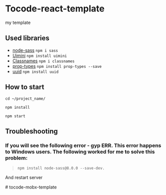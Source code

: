 # Tocode-react-template
my template
## Used libraries
- [node-sass](https://github.com/sass/sass)  `npm i sass`
- [Uimini](https://github.com/uimini/uimini) `npm install uimini`
- [Classnames](https://github.com/JedWatson/classnames) `npm i classnames`
- [prop-types](https://github.com/facebook/prop-types) `npm install prop-types --save`
- [uuid](https://github.com/uuidjs/uuid) `npm install uuid`

## How to start

`cd ~/project_name/`

`npm install`

`npm start`

## Troubleshooting

### If you will see the following error - gyp ERR. This error happens to Windows users. The following worked for me to solve this problem:
> `npm install node-sass@8.0.0 --save-dev.`

And restart server


#   t o c o d e - m o b x - t e m p l a t e  
 